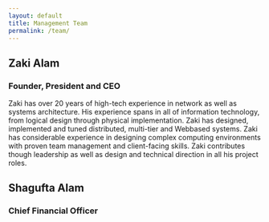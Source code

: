 ```yaml
---
layout: default
title: Management Team
permalink: /team/
---
```


## Zaki Alam

### Founder, President and CEO

Zaki has over 20 years of high-tech experience in network as well as systems architecture. His experience spans in all of information technology, from logical design through physical implementation. Zaki has designed, implemented and tuned distributed, multi-tier and Webbased systems. Zaki has considerable experience in designing complex computing environments with proven team management and client-facing skills. Zaki contributes though leadership as well as design and technical direction in all his project roles.


## Shagufta Alam

### Chief Financial Officer

